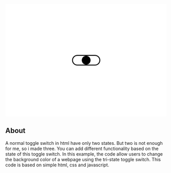 ![view](tri-state-toggle.png)

## About

A normal toggle switch in html have only two states. But two is not enough for me, so i made three.
You can add different functionality based on the state of this toggle switch. In this example, the code allow users to change the background color of a webpage using the tri-state toggle switch. This code is based on simple html, css and javascript.

